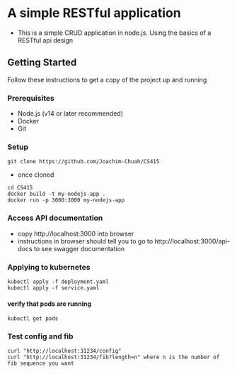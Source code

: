 # A simple RESTful application
- This is a simple CRUD application in node.js. Using the basics of a RESTful api design

## Getting Started
Follow these instructions to get a copy of the project up and running

### Prerequisites
- Node.js (v14 or later recommended)
- Docker
- Git

### Setup
```
git clone https://github.com/Joachim-Chuah/CS415
```
- once cloned
```
cd CS415
docker build -t my-nodejs-app .
docker run -p 3000:3000 my-nodejs-app
```

### Access API documentation
- copy http://localhost:3000 into browser
- instructions in browser should tell you to go to http://localhost:3000/api-docs to see swagger documentation

### Applying to kubernetes 
```
kubectl apply -f deployment.yaml
kubectl apply -f service.yaml
```
#### verify that pods are running
```
kubectl get pods
```

### Test config and fib
```
curl "http://localhost:31234/config"
curl "http://localhost:31234/fib?length=n" where n is the number of fib sequence you want
```
